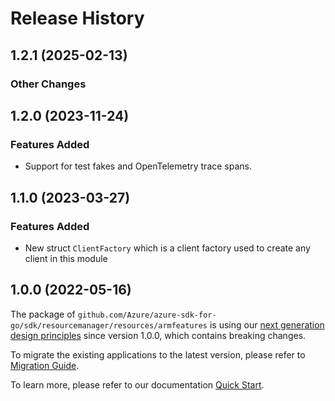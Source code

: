 # Release History

## 1.2.1 (2025-02-13)
### Other Changes


## 1.2.0 (2023-11-24)
### Features Added

- Support for test fakes and OpenTelemetry trace spans.


## 1.1.0 (2023-03-27)
### Features Added

- New struct `ClientFactory` which is a client factory used to create any client in this module

## 1.0.0 (2022-05-16)

The package of `github.com/Azure/azure-sdk-for-go/sdk/resourcemanager/resources/armfeatures` is using our [next generation design principles](https://azure.github.io/azure-sdk/general_introduction.html) since version 1.0.0, which contains breaking changes.

To migrate the existing applications to the latest version, please refer to [Migration Guide](https://aka.ms/azsdk/go/mgmt/migration).

To learn more, please refer to our documentation [Quick Start](https://aka.ms/azsdk/go/mgmt).
